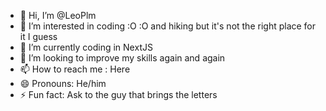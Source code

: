 - 👋 Hi, I’m @LeoPlm
- 👀 I’m interested in coding :O :O and hiking but it's not the right place for it I guess
- 🌱 I’m currently coding in NextJS
- 💞️ I’m looking to improve my skills again and again
- 📫 How to reach me : Here 
- 😄 Pronouns: He/him
- ⚡ Fun fact: Ask to the guy that brings the letters

<!---
LeoPlm/LeoPlm is a ✨ special ✨ repository because its `README.md` (this file) appears on your GitHub profile.
You can click the Preview link to take a look at your changes.
--->
